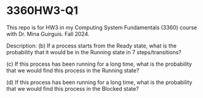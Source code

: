 # 3360HW3-Q1
This repo is for HW3 in my Computing System Fundamentals (3360) course with
Dr. Mina Guirguis. Fall 2024.

Description: 
(b) If a process starts from the Ready state, what is the probability that it would be in the Running state
in 7 steps/transitions?

(c) If this process has been running for a long time, what is the probability that we would find this process
in the Running state?

(d) If this process has been running for a long time, what is the probability that we would find this process
in the Blocked state?
